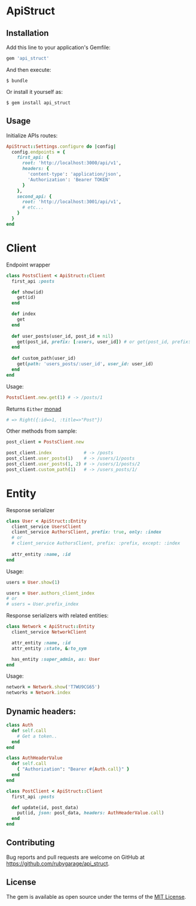 # ApiStruct

## Installation

Add this line to your application's Gemfile:

```ruby
gem 'api_struct'
```

And then execute:

    $ bundle

Or install it yourself as:

    $ gem install api_struct

## Usage

Initialize APIs routes:

```ruby
ApiStruct::Settings.configure do |config|
  config.endpoints = {
    first_api: {
      root: 'http://localhost:3000/api/v1',
      headers: {
        'content-type': 'application/json',
        'Authorization': 'Bearer TOKEN'
      }
    },
    second_api: {
      root: 'http://localhost:3001/api/v1',
      # etc...
    }
  }
end
```

# Client
Endpoint wrapper

```ruby
class PostsClient < ApiStruct::Client
  first_api :posts

  def show(id)
    get(id)
  end

  def index
    get
  end
  
  def user_posts(user_id, post_id = nil)
    get(post_id, prefix: [:users, user_id]) # or get(post_id, prefix: '/users/:id', id: user_id)
  end
  
  def custom_path(user_id)
    get(path: 'users_posts/:user_id', user_id: user_id)
  end
end
```

Usage:
```ruby
PostsClient.new.get(1) # -> /posts/1
```
Returns `Either` [monad](https://github.com/dry-rb/dry-monads)
```ruby
# => Right({:id=>1, :title=>"Post"})
```

Other methods from sample:
```ruby
post_client = PostsClient.new

post_client.index            # -> /posts 
post_client.user_posts(1)    # -> /users/1/posts
post_client.user_posts(1, 2) # -> /users/1/posts/2
post_client.custom_path(1)   # -> /users_posts/1/
```


# Entity
Response serializer

```ruby
class User < ApiStruct::Entity
  client_service UsersClient
  client_service AuthorsClient, prefix: true, only: :index
  # or
  # client_service AuthorsClient, prefix: :prefix, except: :index
  
  attr_entity :name, :id
end
```

Usage:
```ruby
users = User.show(1)

users = User.authors_client_index
# or
# users = User.prefix_index
```

Response serializers with related entities:
```ruby
class Network < ApiStruct::Entity
  client_service NetworkClient

  attr_entity :name, :id
  attr_entity :state, &:to_sym

  has_entity :super_admin, as: User
end
```

Usage:
```ruby
network = Network.show('T7WU9CG65')
networks = Network.index
```

## Dynamic headers:

```ruby
class Auth
  def self.call
    # Get a token..
  end
end
```

```ruby
class AuthHeaderValue
  def self.call
    { "Authorization": "Bearer #{Auth.call}" }
  end
end
```

```ruby
class PostClient < ApiStruct::Client
  first_api :posts

  def update(id, post_data)
    put(id, json: post_data, headers: AuthHeaderValue.call)
  end
end
```

## Contributing

Bug reports and pull requests are welcome on GitHub at https://github.com/rubygarage/api_struct.

## License

The gem is available as open source under the terms of the [MIT License](https://opensource.org/licenses/MIT).
